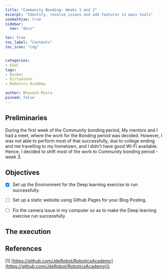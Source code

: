 ```yaml
---
title: "Community Bonding: Weeks 1 and 2"
excerpt: "Identify, resolve issues and add features in main tools"
usemathjax: true
sidebar:
  nav: "docs"

toc: true
toc_label: "Contents"
toc_icon: "cog"


categories:
- GSoC
tags:
- Docker
- Virtualenv
- Robotics Academy

author: Bhavesh Misra
pinned: false
---
```



## Preliminaries

During the first week of the Community bonding period, My mentors and I had a meet, where the work for the Bonding period was decided. However, I was not able to perform most of that successfully, due to college ending and me travelling to my hometown, and I didn't have good Wi-Fi available. Hence, I decided to shift most of the work to Community bonding period - week 3.

## Objectives

- [X] Set up the Environment for the Deep learning exercise to run successfully.
- [ ] Set up a static website using Github Pages for your Blog Posting. 
- [ ] Fix the camera issue in my computer so as to make the Deep learning exercise run successfully



## The execution



## References

[1] [https://github.com/JdeRobot/RoboticsAcademy](https://github.com/JdeRobot/RoboticsAcademy)\\
